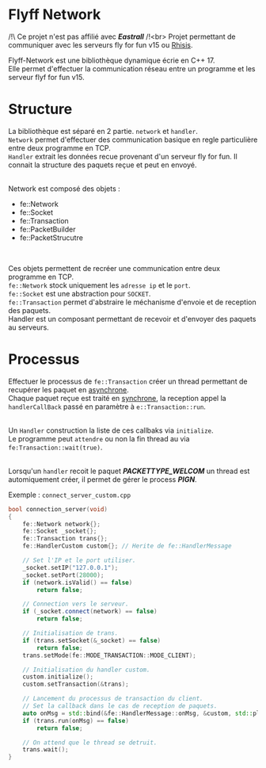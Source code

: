 # Flyff Network
/!\ Ce projet n'est pas affilié avec ***Eastrall*** /!\<br>
Projet permettant de communiquer avec les serveurs fly for fun v15 ou [Rhisis](https://github.com/Eastrall/Rhisis).<br>

Flyff-Network est une bibliothèque dynamique écrie en C++ 17.<br>
Elle permet d'effectuer la communication réseau entre un programme et les serveur flyf for fun v15.<br>

# Structure
La bibliothèque est séparé en 2 partie. `network` et `handler`.<br> `Network` permet d'effectuer des communication basique en regle particulière entre deux programme en TCP.<br>
`Handler` extrait les données recue provenant d'un serveur fly for fun. Il connait la structure des paquets reçue et peut en envoyé.<br>
<br>

Network est composé des objets :
* fe::Network
* fe::Socket
* fe::Transaction
* fe::PacketBuilder
* fe::PacketStrucutre
<br>

Ces objets permettent de recréer une communication entre deux programme en TCP.<br>
`fe::Network` stock uniquement les `adresse ip` et le `port`.<br>
`fe::Socket` est une abstraction pour `SOCKET`.<br>
`fe::Transaction` permet d'abstraire le méchanisme d'envoie et de reception des paquets.<br>
Handler est un composant permettant de recevoir et d'envoyer des paquets au serveurs.

# Processus
Effectuer le processus de `fe::Transaction` créer un thread permettant de recupérer les paquet en [asynchrone](https://eduscol.education.fr/numerique/dossier/archives/eformation/notion-de-temps/synchrone-asynchrone).<br>
Chaque paquet reçue est traité en [synchrone](https://eduscol.education.fr/numerique/dossier/archives/eformation/notion-de-temps/synchrone-asynchrone), la reception appel la `handlerCallBack` passé en paramètre à `e::Transaction::run`.<br>
<br>

Un `Handler` construction la liste de ces callbaks via `initialize`.<br>
Le programme peut `attendre` ou non la fin thread au via `fe:Transaction::wait(true)`.<br>
<br>

Lorsqu'un `handler` recoit le paquet ***PACKETTYPE_WELCOM*** un thread est automiquement créer, il permet de gérer le process ***PIGN***.<br>

Exemple :
`connect_server_custom.cpp`
<br>

```cpp
bool connection_server(void)
{
	fe::Network network{};
    fe::Socket _socket{};
    fe::Transaction trans{};
    fe::HandlerCustom custom{}; // Herite de fe::HandlerMessage

    // Set l'IP et le port utiliser.
	_socket.setIP("127.0.0.1");
	_socket.setPort(28000);
	if (network.isValid() == false)
		return false;

    // Connection vers le serveur.
	if (_socket.connect(network) == false)
		return false;

    // Initialisation de trans.
	if (trans.setSocket(&_socket) == false)
		return false;
	trans.setMode(fe::MODE_TRANSACTION::MODE_CLIENT);

    // Initialisation du handler custom.
	custom.initialize();
	custom.setTransaction(&trans);

    // Lancement du processus de transaction du client.
    // Set la callback dans le cas de reception de paquets.
	auto onMsg = std::bind(&fe::HandlerMessage::onMsg, &custom, std::placeholders::_1, std::placeholders::_2);
	if (trans.run(onMsg) == false)
		return false;

    // On attend que le thread se detruit.
	trans.wait();
}
```
